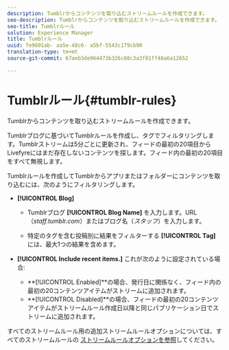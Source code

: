 ```yaml
---
description: Tumblrからコンテンツを取り込むストリームルールを作成できます。
seo-description: Tumblrからコンテンツを取り込むストリームルールを作成できます。
seo-title: Tumblrルール
solution: Experience Manager
title: Tumblrルール
uuid: fe9601ab- aa5e-48c6- a5bf-5543c179cb90
translation-type: tm+mt
source-git-commit: 67aeb3de964473b326c88c3a3f81ff48a6a12652

---
```



# Tumblrルール{#tumblr-rules}

Tumblrからコンテンツを取り込むストリームルールを作成できます。

Tumblrブログに基づいてTumblrルールを作成し、タグでフィルタリングします。Tumblrストリームは5分ごとに更新され、フィードの最初の20項目からLivefyreにはまだ存在しないコンテンツを探します。フィード内の最初の20項目をすべて無視します。

Tumblrルールを作成してTumblrからアプリまたはフォルダーにコンテンツを取り込むには、次のようにフィルタリングします。

* **[!UICONTROL Blog]**

   * Tumblrブログ **[!UICONTROL Blog Name]** を入力します。URL（*staff.tumblr.com*）またはブログ名（*スタッフ*）を入力します。

   * 特定のタグを含む投稿別に結果をフィルターする **[!UICONTROL Tag]** には、最大1つの結果を含めます。

* **[!UICONTROL Include recent items.]** これが次のように設定されている場合:

   * **[!UICONTROL Enabled]**の場合、発行日に関係なく、フィード内の最初の20コンテンツアイテムがストリームに追加されます。
   * **[!UICONTROL Disabled]**の場合、フィードの最初の20コンテンツアイテムがストリームルール作成日以降と同じパブリケーション日でストリームに追加されます。

すべてのストリームルール用の追加ストリームルールオプションについては、すべてのストリームルールの [ストリームルールオプションを参照](../c-streams/c-stream-rule-options-for-all-stream-rules.md#c_stream_rule_options_for_all_stream_rules)してください。
